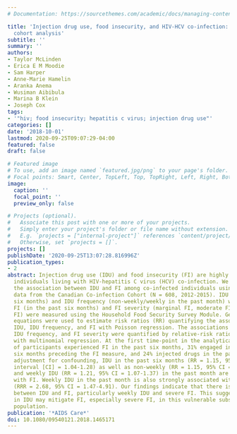 ```yaml
---
# Documentation: https://sourcethemes.com/academic/docs/managing-content/

title: 'Injection drug use, food insecurity, and HIV-HCV co-infection: a longitudinal
  cohort analysis'
subtitle: ''
summary: ''
authors:
- Taylor McLinden
- Erica E M Moodie
- Sam Harper
- Anne-Marie Hamelin
- Aranka Anema
- Wusiman Aibibula
- Marina B Klein
- Joseph Cox
tags:
- '"hiv; food insecurity; hepatitis c virus; injection drug use"'
categories: []
date: '2018-10-01'
lastmod: 2020-09-25T09:07:29-04:00
featured: false
draft: false

# Featured image
# To use, add an image named `featured.jpg/png` to your page's folder.
# Focal points: Smart, Center, TopLeft, Top, TopRight, Left, Right, BottomLeft, Bottom, BottomRight.
image:
  caption: ''
  focal_point: ''
  preview_only: false

# Projects (optional).
#   Associate this post with one or more of your projects.
#   Simply enter your project's folder or file name without extension.
#   E.g. `projects = ["internal-project"]` references `content/project/deep-learning/index.md`.
#   Otherwise, set `projects = []`.
projects: []
publishDate: '2020-09-25T13:07:28.816996Z'
publication_types:
- 2
abstract: Injection drug use (IDU) and food insecurity (FI) are highly prevalent among
  individuals living with HIV-hepatitis C virus (HCV) co-infection. We quantified
  the association between IDU and FI among co-infected individuals using biannual
  data from the Canadian Co-infection Cohort (N = 608, 2012-2015). IDU (in the past
  six months) and IDU frequency (non-weekly/weekly in the past month) were self-reported.
  FI (in the past six months) and FI severity (marginal FI, moderate FI, and severe
  FI) were measured using the Household Food Security Survey Module. Generalized estimating
  equations were used to estimate risk ratios (RR) quantifying the associations between
  IDU, IDU frequency, and FI with Poisson regression. The associations between IDU,
  IDU frequency, and FI severity were quantified by relative-risk ratios (RRR) estimated
  with multinomial regression. At the first time-point in the analytical sample, 54%
  of participants experienced FI in the past six months, 31% engaged in IDU in the
  six months preceding the FI measure, and 24% injected drugs in the past month. After
  adjustment for confounding, IDU in the past six months (RR = 1.15, 95% confidence
  interval [CI] = 1.04-1.28) as well as non-weekly (RR = 1.15, 95% CI = 1.02-1.29)
  and weekly IDU (RR = 1.21, 95% CI = 1.07-1.37) in the past month are associated
  with FI. Weekly IDU in the past month is also strongly associated with severe FI
  (RRR = 2.68, 95% CI = 1.47-4.91). Our findings indicate that there is an association
  between IDU and FI, particularly weekly IDU and severe FI. This suggests that reductions
  in IDU may mitigate FI, especially severe FI, in this vulnerable subset of the HIV-positive
  population.
publication: '*AIDS Care*'
doi: 10.1080/09540121.2018.1465171
---
```

